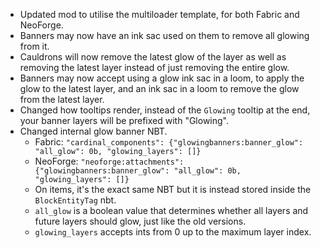 - Updated mod to utilise the multiloader template, for both Fabric and NeoForge.
- Banners may now have an ink sac used on them to remove all glowing from it.
- Cauldrons will now remove the latest glow of the layer as well as removing the latest layer instead of just removing the entire glow.
- Banners may now accept using a glow ink sac in a loom, to apply the glow to the latest layer, and an ink sac in a loom to remove the glow from the latest layer.
- Changed how tooltips render, instead of the `Glowing` tooltip at the end, your banner layers will be prefixed with "Glowing".
- Changed internal glow banner NBT.
  - Fabric: `"cardinal_components": {"glowingbanners:banner_glow": "all_glow": 0b, "glowing_layers": []}`
  - NeoForge: `"neoforge:attachments": {"glowingbanners:banner_glow": "all_glow": 0b, "glowing_layers": []}`
  - On items, it's the exact same NBT but it is instead stored inside the `BlockEntityTag` nbt.
  - `all_glow` is a boolean value that determines whether all layers and future layers should glow, just like the old versions.
  - `glowing_layers` accepts ints from 0 up to the maximum layer index.